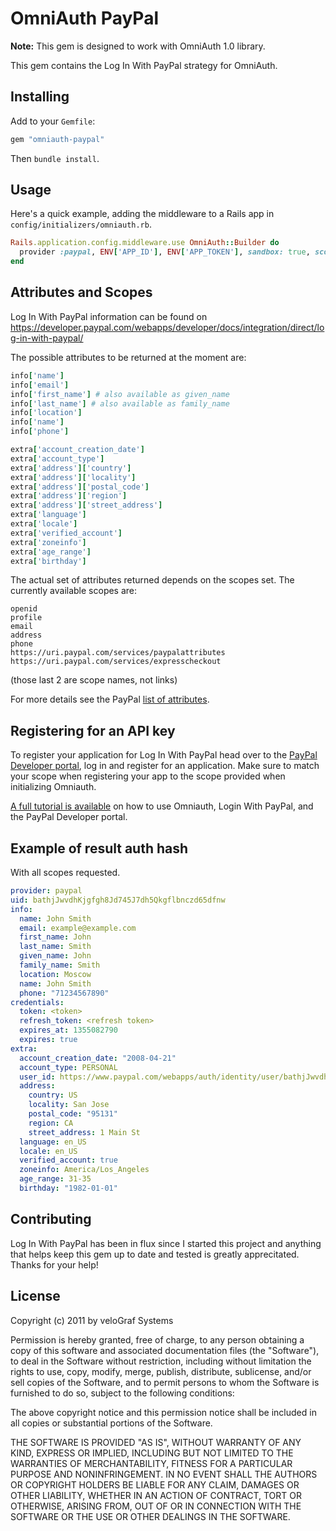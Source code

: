# OmniAuth PayPal

**Note:** This gem is designed to work with OmniAuth 1.0 library.

This gem contains the Log In With PayPal strategy for OmniAuth.

## Installing

Add to your `Gemfile`:

```ruby
gem "omniauth-paypal"
```

Then `bundle install`.

## Usage

Here's a quick example, adding the middleware to a Rails app in `config/initializers/omniauth.rb`.

```ruby
Rails.application.config.middleware.use OmniAuth::Builder do
  provider :paypal, ENV['APP_ID'], ENV['APP_TOKEN'], sandbox: true, scope: "openid profile email"
end
```

## Attributes and Scopes

Log In With PayPal information can be found on https://developer.paypal.com/webapps/developer/docs/integration/direct/log-in-with-paypal/

The possible attributes to be returned at the moment are:

```ruby
info['name']
info['email']
info['first_name'] # also available as given_name
info['last_name'] # also available as family_name
info['location']
info['name']
info['phone']

extra['account_creation_date']
extra['account_type']
extra['address']['country']
extra['address']['locality']
extra['address']['postal_code']
extra['address']['region']
extra['address']['street_address']
extra['language']
extra['locale']
extra['verified_account']
extra['zoneinfo']
extra['age_range']
extra['birthday']
```

The actual set of attributes returned depends on the scopes set. The currently available scopes are:

```
openid
profile
email
address
phone
https://uri.paypal.com/services/paypalattributes
https://uri.paypal.com/services/expresscheckout
```

(those last 2 are scope names, not links)

For more details see the PayPal [list of attributes](https://developer.paypal.com/webapps/developer/docs/integration/direct/log-in-with-paypal/detailed/#attributes).

## Registering for an API key

To register your application for Log In With PayPal head over to the [PayPal Developer portal](https://developer.paypal.com/), log in and register for an application. Make sure to match your scope when registering your app to the scope provided when initializing Omniauth.

[A full tutorial is available](http://cristianobetta.com/blog/2013/09/27/integrating-login-with-paypal-into-rails/) on how to use Omniauth, Login With PayPal, and the PayPal Developer portal.

## Example of result auth hash
With all scopes requested.

```yaml
provider: paypal
uid: bathjJwvdhKjgfgh8Jd745J7dh5Qkgflbnczd65dfnw
info:
  name: John Smith
  email: example@example.com
  first_name: John
  last_name: Smith
  given_name: John
  family_name: Smith
  location: Moscow
  name: John Smith
  phone: "71234567890"
credentials:
  token: <token>
  refresh_token: <refresh token>
  expires_at: 1355082790
  expires: true
extra:
  account_creation_date: "2008-04-21"
  account_type: PERSONAL
  user_id: https://www.paypal.com/webapps/auth/identity/user/bathjJwvdhKjgfgh8Jd745J7dh5Qkgflbnczd65dfnw
  address:
    country: US
    locality: San Jose
    postal_code: "95131"
    region: CA
    street_address: 1 Main St
  language: en_US
  locale: en_US
  verified_account: true
  zoneinfo: America/Los_Angeles
  age_range: 31-35
  birthday: "1982-01-01"
```

## Contributing

Log In With PayPal has been in flux since I started this project and anything that helps keep this gem up to date and tested is greatly apprecitated. Thanks for your help!

## License

Copyright (c) 2011 by veloGraf Systems

Permission is hereby granted, free of charge, to any person obtaining a copy of this software and associated documentation files (the "Software"), to deal in the Software without restriction, including without limitation the rights to use, copy, modify, merge, publish, distribute, sublicense, and/or sell copies of the Software, and to permit persons to whom the Software is furnished to do so, subject to the following conditions:

The above copyright notice and this permission notice shall be included in all copies or substantial portions of the Software.

THE SOFTWARE IS PROVIDED "AS IS", WITHOUT WARRANTY OF ANY KIND, EXPRESS OR IMPLIED, INCLUDING BUT NOT LIMITED TO THE WARRANTIES OF MERCHANTABILITY, FITNESS FOR A PARTICULAR PURPOSE AND NONINFRINGEMENT. IN NO EVENT SHALL THE AUTHORS OR COPYRIGHT HOLDERS BE LIABLE FOR ANY CLAIM, DAMAGES OR OTHER LIABILITY, WHETHER IN AN ACTION OF CONTRACT, TORT OR OTHERWISE, ARISING FROM, OUT OF OR IN CONNECTION WITH THE SOFTWARE OR THE USE OR OTHER DEALINGS IN THE SOFTWARE.
